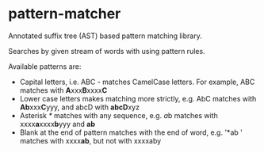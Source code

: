 # pattern-matcher
Annotated suffix tree (AST) based pattern matching library.

Searches by given stream of words with using pattern rules.

Available patterns are:
*   Capital letters, i.e. ABC - matches CamelCase letters. For example, ABC matches with <b>A</b>xxx<b>B</b>xxxx<b>C</b>
*   Lower case letters makes matching more strictly, e.g. AbC matches with <b>Ab</b>xxx<b>C</b>yyy, and abcD with <b>abcD</b>xyz
*   Asterisk <i>*</i> matches with any sequence, e.g. *a*b matches with xxxx<b>a</b>xxxx<b>b</b>yyy and <b>ab</b>
*   Blank at the end of pattern matches with the end of word, e.g. '*ab ' matches with xxxx<b>ab</b>, but not with xxxxaby

